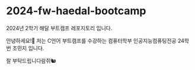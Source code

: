 # 2024-fw-haedal-bootcamp
2024년 2학기 해달 부트캠프 레포지토리 입니다.

안녕하세요!🙌 저는 C언어 부트캠프를 수강하는 컴퓨터학부 인공지능컴퓨팅전공 24학번 조민지 입니다.

잘 부탁드립니다람쥐🐿️